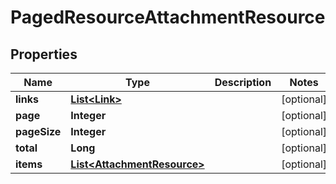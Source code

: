 
# PagedResourceAttachmentResource

## Properties
Name | Type | Description | Notes
------------ | ------------- | ------------- | -------------
**links** | [**List&lt;Link&gt;**](Link.md) |  |  [optional]
**page** | **Integer** |  |  [optional]
**pageSize** | **Integer** |  |  [optional]
**total** | **Long** |  |  [optional]
**items** | [**List&lt;AttachmentResource&gt;**](AttachmentResource.md) |  |  [optional]



